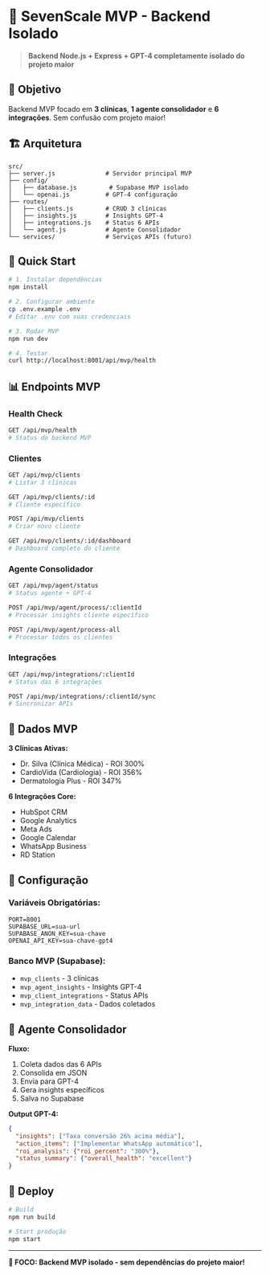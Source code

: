 # 🚀 SevenScale MVP - Backend Isolado

> **Backend Node.js + Express + GPT-4 completamente isolado do projeto maior**

## 🎯 Objetivo

Backend MVP focado em **3 clínicas**, **1 agente consolidador** e **6 integrações**. Sem confusão com projeto maior!

## 🏗️ Arquitetura

```
src/
├── server.js              # Servidor principal MVP
├── config/
│   ├── database.js         # Supabase MVP isolado
│   └── openai.js          # GPT-4 configuração
├── routes/
│   ├── clients.js         # CRUD 3 clínicas
│   ├── insights.js        # Insights GPT-4
│   ├── integrations.js    # Status 6 APIs
│   └── agent.js           # Agente Consolidador
└── services/              # Serviços APIs (futuro)
```

## 🚀 Quick Start

```bash
# 1. Instalar dependências
npm install

# 2. Configurar ambiente
cp .env.example .env
# Editar .env com suas credenciais

# 3. Rodar MVP
npm run dev

# 4. Testar
curl http://localhost:8001/api/mvp/health
```

## 📊 Endpoints MVP

### **Health Check**
```bash
GET /api/mvp/health
# Status do backend MVP
```

### **Clientes**
```bash
GET /api/mvp/clients
# Listar 3 clínicas

GET /api/mvp/clients/:id
# Cliente específico

POST /api/mvp/clients
# Criar novo cliente

GET /api/mvp/clients/:id/dashboard
# Dashboard completo do cliente
```

### **Agente Consolidador**
```bash
GET /api/mvp/agent/status
# Status agente + GPT-4

POST /api/mvp/agent/process/:clientId
# Processar insights cliente específico

POST /api/mvp/agent/process-all
# Processar todos os clientes
```

### **Integrações**
```bash
GET /api/mvp/integrations/:clientId
# Status das 6 integrações

POST /api/mvp/integrations/:clientId/sync
# Sincronizar APIs
```

## 🎯 Dados MVP

**3 Clínicas Ativas:**
- Dr. Silva (Clínica Médica) - ROI 300%
- CardioVida (Cardiologia) - ROI 356%  
- Dermatologia Plus - ROI 347%

**6 Integrações Core:**
- HubSpot CRM
- Google Analytics
- Meta Ads
- Google Calendar
- WhatsApp Business
- RD Station

## 🔧 Configuração

### **Variáveis Obrigatórias:**
```env
PORT=8001
SUPABASE_URL=sua-url
SUPABASE_ANON_KEY=sua-chave
OPENAI_API_KEY=sua-chave-gpt4
```

### **Banco MVP (Supabase):**
- `mvp_clients` - 3 clínicas
- `mvp_agent_insights` - Insights GPT-4
- `mvp_client_integrations` - Status APIs
- `mvp_integration_data` - Dados coletados

## 🤖 Agente Consolidador

**Fluxo:**
1. Coleta dados das 6 APIs
2. Consolida em JSON
3. Envia para GPT-4
4. Gera insights específicos
5. Salva no Supabase

**Output GPT-4:**
```json
{
  "insights": ["Taxa conversão 26% acima média"],
  "action_items": ["Implementar WhatsApp automático"],
  "roi_analysis": {"roi_percent": "300%"},
  "status_summary": {"overall_health": "excellent"}
}
```

## 🚀 Deploy

```bash
# Build
npm run build

# Start produção
npm start
```

---

**🎯 FOCO: Backend MVP isolado - sem dependências do projeto maior!**